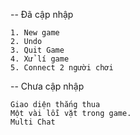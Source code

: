 -- Đã cập nhập

	1. New game
	2. Undo
	3. Quit Game
	4. Xử lí game
	5. Connect 2 người chơi

-- Chưa cập nhập

	Giao diện thắng thua
	Một vài lỗi vặt trong game.
	Multi Chat
